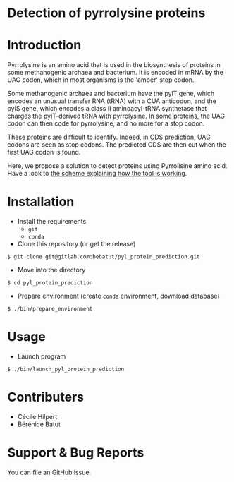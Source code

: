 Detection of pyrrolysine proteins
=================================

# Introduction

Pyrrolysine is an amino acid that is used in the biosynthesis of proteins in some methanogenic archaea and bacterium. It is encoded in mRNA by the UAG codon, which in most organisms is the 'amber' stop codon.

Some methanogenic archaea and bacterium have the pylT gene, which encodes an unusual transfer RNA (tRNA) with a CUA anticodon, and the pylS gene, which encodes a class II aminoacyl-tRNA synthetase that charges the pylT-derived tRNA with pyrrolysine. In some proteins, the UAG codon can then code for pyrrolysine, and no more for a stop codon.

These proteins are difficult to identify. Indeed, in CDS prediction, UAG codons are seen as stop codons. The predicted CDS are then cut when the first UAG codon is found.

Here, we propose a solution to detect proteins using Pyrrolisine amino acid.
Have a look to [the scheme explaining how the tool is working](doc/img/main_scheme.png).


# Installation

- Install the requirements
  - `git`
  - `conda`
- Clone this repository (or get the release)

```
$ git clone git@gitlab.com:bebatut/pyl_protein_prediction.git
```

- Move into the directory

```
$ cd pyl_protein_prediction
```

- Prepare environment (create `conda` environment, download database)

```
$ ./bin/prepare_environment
```

# Usage

- Launch program

```
$ ./bin/launch_pyl_protein_prediction
```

# Contributers

- Cécile Hilpert
- Bérénice Batut

# Support & Bug Reports

You can file an GitHub issue.
